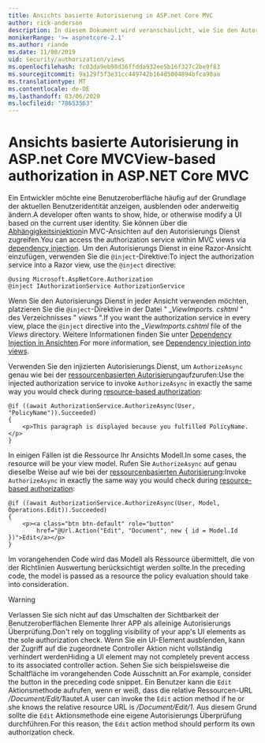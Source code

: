 ```yaml
---
title: Ansichts basierte Autorisierung in ASP.net Core MVC
author: rick-anderson
description: In diesem Dokument wird veranschaulicht, wie Sie den Autorisierungs Dienst in einer ASP.net Core Razor-Ansicht einfügen und verwenden.
monikerRange: '>= aspnetcore-2.1'
ms.author: riande
ms.date: 11/08/2019
uid: security/authorization/views
ms.openlocfilehash: fc03da9eb98d36ffdda932ee5b16f327c2be9f83
ms.sourcegitcommit: 9a129f5f3e31cc449742b164d5004894bfca90aa
ms.translationtype: MT
ms.contentlocale: de-DE
ms.lasthandoff: 03/06/2020
ms.locfileid: "78653563"
---
```

# <a name="view-based-authorization-in-aspnet-core-mvc"></a><span data-ttu-id="27bfa-103">Ansichts basierte Autorisierung in ASP.net Core MVC</span><span class="sxs-lookup"><span data-stu-id="27bfa-103">View-based authorization in ASP.NET Core MVC</span></span>

<span data-ttu-id="27bfa-104">Ein Entwickler möchte eine Benutzeroberfläche häufig auf der Grundlage der aktuellen Benutzeridentität anzeigen, ausblenden oder anderweitig ändern.</span><span class="sxs-lookup"><span data-stu-id="27bfa-104">A developer often wants to show, hide, or otherwise modify a UI based on the current user identity.</span></span> <span data-ttu-id="27bfa-105">Sie können über die [Abhängigkeitsinjektion](xref:fundamentals/dependency-injection)in MVC-Ansichten auf den Autorisierungs Dienst zugreifen.</span><span class="sxs-lookup"><span data-stu-id="27bfa-105">You can access the authorization service within MVC views via [dependency injection](xref:fundamentals/dependency-injection).</span></span> <span data-ttu-id="27bfa-106">Um den Autorisierungs Dienst in eine Razor-Ansicht einzufügen, verwenden Sie die `@inject`-Direktive:</span><span class="sxs-lookup"><span data-stu-id="27bfa-106">To inject the authorization service into a Razor view, use the `@inject` directive:</span></span>

```cshtml
@using Microsoft.AspNetCore.Authorization
@inject IAuthorizationService AuthorizationService
```

<span data-ttu-id="27bfa-107">Wenn Sie den Autorisierungs Dienst in jeder Ansicht verwenden möchten, platzieren Sie die `@inject`-Direktive in der Datei " *_ViewImports. cshtml* " des Verzeichnisses " *views* ".</span><span class="sxs-lookup"><span data-stu-id="27bfa-107">If you want the authorization service in every view, place the `@inject` directive into the *_ViewImports.cshtml* file of the *Views* directory.</span></span> <span data-ttu-id="27bfa-108">Weitere Informationen finden Sie unter [Dependency Injection in Ansichten](xref:mvc/views/dependency-injection).</span><span class="sxs-lookup"><span data-stu-id="27bfa-108">For more information, see [Dependency injection into views](xref:mvc/views/dependency-injection).</span></span>

<span data-ttu-id="27bfa-109">Verwenden Sie den injizierten Autorisierungs Dienst, um `AuthorizeAsync` genau wie bei der [ressourcenbasierten Autorisierung](xref:security/authorization/resourcebased#security-authorization-resource-based-imperative)aufzurufen:</span><span class="sxs-lookup"><span data-stu-id="27bfa-109">Use the injected authorization service to invoke `AuthorizeAsync` in exactly the same way you would check during [resource-based authorization](xref:security/authorization/resourcebased#security-authorization-resource-based-imperative):</span></span>

```cshtml
@if ((await AuthorizationService.AuthorizeAsync(User, "PolicyName")).Succeeded)
{
    <p>This paragraph is displayed because you fulfilled PolicyName.</p>
}
```

<span data-ttu-id="27bfa-110">In einigen Fällen ist die Ressource Ihr Ansichts Modell.</span><span class="sxs-lookup"><span data-stu-id="27bfa-110">In some cases, the resource will be your view model.</span></span> <span data-ttu-id="27bfa-111">Rufen Sie `AuthorizeAsync` auf genau dieselbe Weise auf wie bei der [ressourcenbasierten Autorisierung](xref:security/authorization/resourcebased#security-authorization-resource-based-imperative):</span><span class="sxs-lookup"><span data-stu-id="27bfa-111">Invoke `AuthorizeAsync` in exactly the same way you would check during [resource-based authorization](xref:security/authorization/resourcebased#security-authorization-resource-based-imperative):</span></span>

```cshtml
@if ((await AuthorizationService.AuthorizeAsync(User, Model, Operations.Edit)).Succeeded)
{
    <p><a class="btn btn-default" role="button"
        href="@Url.Action("Edit", "Document", new { id = Model.Id })">Edit</a></p>
}
```

<span data-ttu-id="27bfa-112">Im vorangehenden Code wird das Modell als Ressource übermittelt, die von der Richtlinien Auswertung berücksichtigt werden sollte.</span><span class="sxs-lookup"><span data-stu-id="27bfa-112">In the preceding code, the model is passed as a resource the policy evaluation should take into consideration.</span></span>

> [!WARNING]
> <span data-ttu-id="27bfa-113">Verlassen Sie sich nicht auf das Umschalten der Sichtbarkeit der Benutzeroberflächen Elemente Ihrer APP als alleinige Autorisierungs Überprüfung.</span><span class="sxs-lookup"><span data-stu-id="27bfa-113">Don't rely on toggling visibility of your app's UI elements as the sole authorization check.</span></span> <span data-ttu-id="27bfa-114">Wenn Sie ein UI-Element ausblenden, kann der Zugriff auf die zugeordnete Controller Aktion nicht vollständig verhindert werden</span><span class="sxs-lookup"><span data-stu-id="27bfa-114">Hiding a UI element may not completely prevent access to its associated controller action.</span></span> <span data-ttu-id="27bfa-115">Sehen Sie sich beispielsweise die Schaltfläche im vorangehenden Code Ausschnitt an.</span><span class="sxs-lookup"><span data-stu-id="27bfa-115">For example, consider the button in the preceding code snippet.</span></span> <span data-ttu-id="27bfa-116">Ein Benutzer kann die `Edit` Aktionsmethode aufrufen, wenn er weiß, dass die relative Ressourcen-URL */Document/Edit/1*lautet.</span><span class="sxs-lookup"><span data-stu-id="27bfa-116">A user can invoke the `Edit` action method if he or she knows the relative resource URL is */Document/Edit/1*.</span></span> <span data-ttu-id="27bfa-117">Aus diesem Grund sollte die `Edit` Aktionsmethode eine eigene Autorisierungs Überprüfung durchführen.</span><span class="sxs-lookup"><span data-stu-id="27bfa-117">For this reason, the `Edit` action method should perform its own authorization check.</span></span>
